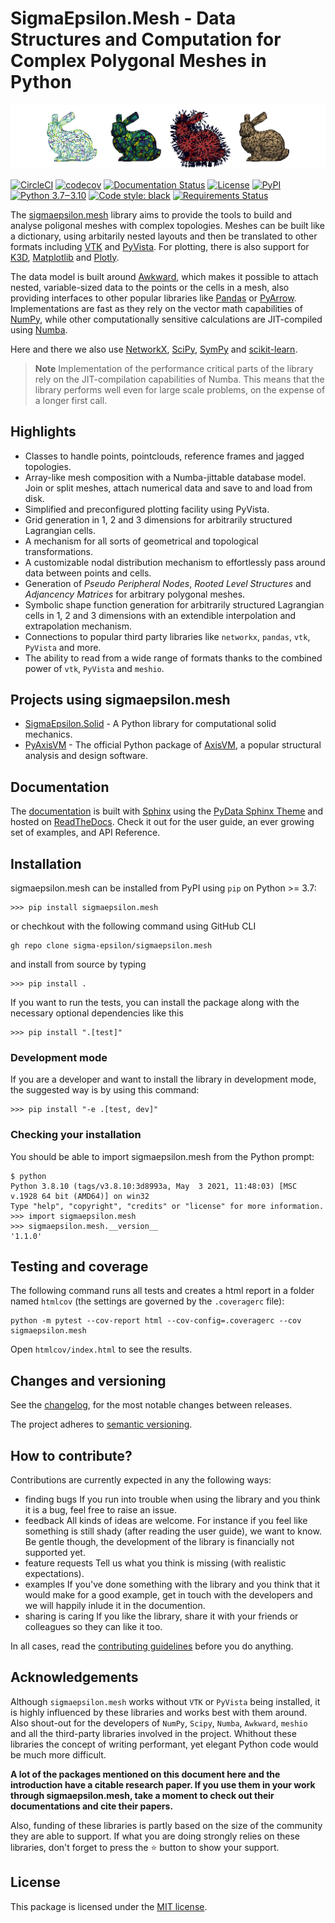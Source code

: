 # **SigmaEpsilon.Mesh** - Data Structures and Computation for Complex Polygonal Meshes in Python

![ ](logo.png)

[![CircleCI](https://dl.circleci.com/status-badge/img/gh/sigma-epsilon/sigmaepsilon.mesh/tree/main.svg?style=shield)](https://dl.circleci.com/status-badge/redirect/gh/sigma-epsilon/sigmaepsilon.mesh/tree/main)
[![codecov](https://codecov.io/gh/sigma-epsilon/sigmaepsilon.mesh/graph/badge.svg?token=7JKJ3HHSX3)](https://codecov.io/gh/sigma-epsilon/sigmaepsilon.mesh)
[![Documentation Status](https://readthedocs.org/projects/sigmaepsilonmesh/badge/?version=latest)](https://sigmaepsilonmesh.readthedocs.io/en/latest/?badge=latest)
[![License](https://img.shields.io/badge/License-MIT-yellow.svg)](https://opensource.org/licenses/MIT)
[![PyPI](https://badge.fury.io/py/sigmaepsilon.mesh.svg)](https://pypi.org/project/sigmaepsilon.mesh)
[![Python 3.7‒3.10](https://img.shields.io/badge/python-3.7%E2%80%923.10-blue)](https://www.python.org)
[![Code style: black](https://img.shields.io/badge/code%20style-black-000000.svg)](https://github.com/psf/black)
[![Requirements Status](https://dependency-dash.repo-helper.uk/github/sigma-epsilon/sigmaepsilon.mesh/badge.svg)](https://dependency-dash.repo-helper.uk/github/sigma-epsilon/sigmaepsilon.mesh)

The [sigmaepsilon.mesh](https://sigmaepsilon.mesh.readthedocs.io/en/latest/) library aims to provide the tools to build and analyse poligonal meshes with complex topologies. Meshes can be built like a dictionary, using arbitarily nested layouts and then be translated to other formats including [VTK](https://vtk.org/) and [PyVista](https://docs.pyvista.org/). For plotting, there is also support for [K3D](http://k3d-jupyter.org/), [Matplotlib](https://matplotlib.org/) and [Plotly](https://plotly.com/python/).

The data model is built around [Awkward](https://awkward-array.org/doc/main/), which makes it possible to attach nested, variable-sized data to the points or the cells in a mesh, also providing interfaces to other popular libraries like [Pandas](https://vtk.org/) or [PyArrow](https://arrow.apache.org/docs/python/index.html). Implementations are fast as they rely on the vector math capabilities of [NumPy](https://numpy.org/doc/stable/index.html), while other computationally sensitive calculations are JIT-compiled using [Numba](https://numba.pydata.org/).

Here and there we also use [NetworkX](https://networkx.org/documentation/stable/index.html#), [SciPy](https://scipy.org/), [SymPy](https://www.sympy.org/en/index.html) and [scikit-learn](https://scikit-learn.org/stable/).

> **Note**
> Implementation of the performance critical parts of the library rely on the JIT-compilation capabilities of Numba. This means that the library performs well even for large scale problems, on the expense of a longer first call.

## Highlights

* Classes to handle points, pointclouds, reference frames and jagged topologies.
* Array-like mesh composition with a Numba-jittable database model. Join or split meshes, attach numerical data and save to and load from disk.
* Simplified and preconfigured plotting facility using PyVista.
* Grid generation in 1, 2 and 3 dimensions for arbitrarily structured Lagrangian cells.
* A mechanism for all sorts of geometrical and topological transformations.
* A customizable nodal distribution mechanism to effortlessly pass around data between points and cells.
* Generation of *Pseudo Peripheral Nodes*, *Rooted Level Structures* and *Adjancency Matrices* for arbitrary polygonal meshes.
* Symbolic shape function generation for arbitrarily structured Lagrangian cells in 1, 2 and 3 dimensions with an extendible interpolation and extrapolation mechanism.
* Connections to popular third party libraries like `networkx`, `pandas`, `vtk`, `PyVista` and more.
* The ability to read from a wide range of formats thanks to the combined power of `vtk`, `PyVista` and `meshio`.

## Projects using sigmaepsilon.mesh

* [SigmaEpsilon.Solid](https://github.com/sigma-epsilon/sigmaepsilon.solid) - A Python library for computational solid mechanics.
* [PyAxisVM](https://github.com/AxisVM/pyaxisvm) - The official Python package of [AxisVM](https://axisvm.eu/), a popular structural analysis and design software.

## Documentation

The [documentation](https://sigmaepsilonmesh.readthedocs.io/en/latest/) is built with [Sphinx](https://www.sphinx-doc.org/en/master/) using the [PyData Sphinx Theme](https://pydata-sphinx-theme.readthedocs.io/en/stable/index.html) and hosted on [ReadTheDocs](https://readthedocs.org/). Check it out for the user guide, an ever growing set of examples, and API Reference.

## Installation

sigmaepsilon.mesh can be installed from PyPI using `pip` on Python >= 3.7:

```console
>>> pip install sigmaepsilon.mesh
```

or chechkout with the following command using GitHub CLI

```console
gh repo clone sigma-epsilon/sigmaepsilon.mesh
```

and install from source by typing

```console
>>> pip install .
```

If you want to run the tests, you can install the package along with the necessary optional dependencies like this

```console
>>> pip install ".[test]"
```

### Development mode

If you are a developer and want to install the library in development mode, the suggested way is by using this command:

```console
>>> pip install "-e .[test, dev]"
```

### Checking your installation

You should be able to import sigmaepsilon.mesh from the Python prompt:

```console
$ python
Python 3.8.10 (tags/v3.8.10:3d8993a, May  3 2021, 11:48:03) [MSC v.1928 64 bit (AMD64)] on win32
Type "help", "copyright", "credits" or "license" for more information.
>>> import sigmaepsilon.mesh
>>> sigmaepsilon.mesh.__version__
'1.1.0'
```

## Testing and coverage

The following command runs all tests and creates a html report in a folder named `htmlcov` (the settings are governed by the `.coveragerc` file):

```console
python -m pytest --cov-report html --cov-config=.coveragerc --cov sigmaepsilon.mesh
```

Open `htmlcov/index.html` to see the results.

## Changes and versioning

See the [changelog](CHANGELOG.md), for the most notable changes between releases.

The project adheres to [semantic versioning](https://semver.org/).

## How to contribute?

Contributions are currently expected in any the following ways:

* finding bugs
  If you run into trouble when using the library and you think it is a bug, feel free to raise an issue.
* feedback
  All kinds of ideas are welcome. For instance if you feel like something is still shady (after reading the user guide), we want to know. Be gentle though, the development of the library is financially not supported yet.
* feature requests
  Tell us what you think is missing (with realistic expectations).
* examples
  If you've done something with the library and you think that it would make for a good example, get in touch with the developers and we will happily inlude it in the documention.
* sharing is caring
  If you like the library, share it with your friends or colleagues so they can like it too.

In all cases, read the [contributing guidelines](CONTRIBUTING.md) before you do anything.

## Acknowledgements

Although `sigmaepsilon.mesh` works without `VTK` or `PyVista` being installed, it is highly influenced by these libraries and works best with them around. Also shout-out for the developers of `NumPy`, `Scipy`, `Numba`, `Awkward`, `meshio` and all the third-party libraries involved in the project. Whithout these libraries the concept of writing performant, yet elegant Python code would be much more difficult.

**A lot of the packages mentioned on this document here and the introduction have a citable research paper. If you use them in your work through sigmaepsilon.mesh, take a moment to check out their documentations and cite their papers.**

Also, funding of these libraries is partly based on the size of the community they are able to support. If what you are doing strongly relies on these libraries, don't forget to press the :star: button to show your support.

## License

This package is licensed under the [MIT license](LICENSE.txt).
